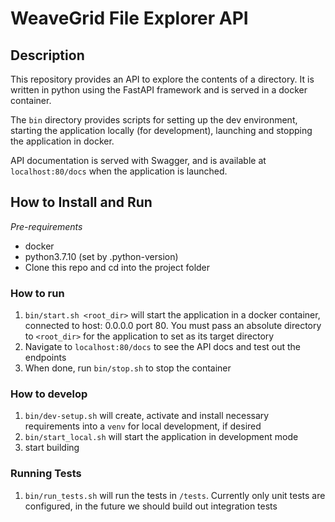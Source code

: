 # WeaveGrid File Explorer API

## Description
This repository provides an API to explore the contents of a directory. It is written in python using the FastAPI framework and is served in a docker container.

The `bin` directory provides scripts for setting up the dev environment, starting the application locally (for development), launching and stopping the application in docker.

API documentation is served with Swagger, and is available at `localhost:80/docs` when the application is launched.

## How to Install and Run

*Pre-requirements*
- docker
- python3.7.10 (set by .python-version)
- Clone this repo and cd into the project folder


### How to run
1. `bin/start.sh <root_dir>` will start the application in a docker container, connected to host: 0.0.0.0 port 80. You must pass an absolute directory to `<root_dir>` for the application to set as its target directory
2. Navigate to `localhost:80/docs` to see the API docs and test out the endpoints
3. When done, run `bin/stop.sh` to stop the container


### How to develop
1. `bin/dev-setup.sh` will create, activate and install necessary requirements into a `venv` for local development, if desired
2. `bin/start_local.sh` will start the application in development mode
3. start building


### Running Tests
1. `bin/run_tests.sh` will run the tests in `/tests`. Currently only unit tests are configured, in the future we should build out integration tests
